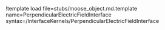 !template load file=stubs/moose_object.md.template name=PerpendicularElectricFieldInterface syntax=/InterfaceKernels/PerpendicularElectricFieldInterface